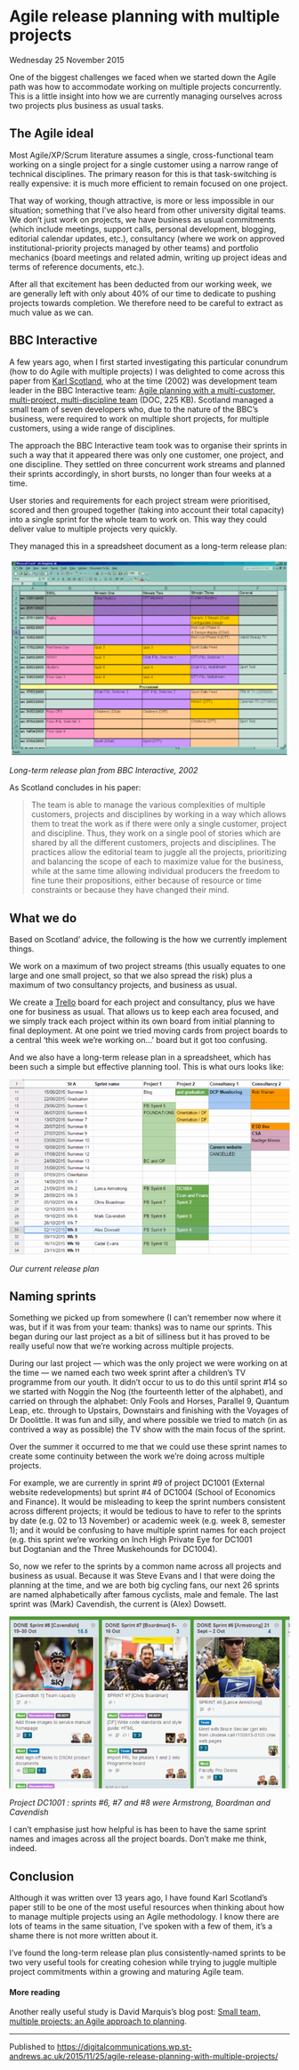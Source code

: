 # Agile release planning with multiple projects

Wednesday 25 November 2015

One of the biggest challenges we faced when we started down the Agile path was how to accommodate working on multiple projects concurrently. This is a little insight into how we are currently managing ourselves across two projects plus business as usual tasks.

## The Agile ideal

Most Agile/XP/Scrum literature assumes a single, cross-functional team working on a single project for a single customer using a narrow range of technical disciplines. The primary reason for this is that task-switching is really expensive: it is much more efficient to remain focused on one project.

That way of working, though attractive, is more or less impossible in our situation; something that I’ve also heard from other university digital teams. We don’t just work on projects, we have business as usual commitments (which include meetings, support calls, personal development, blogging, editorial calendar updates, etc.), consultancy (where we work on approved institutional-priority projects managed by other teams) and portfolio mechanics (board meetings and related admin, writing up project ideas and terms of reference documents, etc.).

After all that excitement has been deducted from our working week, we are generally left with only about 40% of our time to dedicate to pushing projects towards completion. We therefore need to be careful to extract as much value as we can.

## BBC Interactive

A few years ago, when I first started investigating this particular conundrum (how to do Agile with multiple projects) I was delighted to come across this paper from [Karl Scotland](http://availagility.co.uk/), who at the time (2002) was development team leader in the BBC Interactive team: [Agile planning with a multi-customer, multi-project, multi-discipline team](http://availagility.files.wordpress.com/2008/04/xpu-paper-final.doc) (DOC, 225 KB). Scotland managed a small team of seven developers who, due to the nature of the BBC’s business, were required to work on multiple short projects, for multiple customers, using a wide range of disciplines.

The approach the BBC Interactive team took was to organise their sprints in such a way that it appeared there was only one customer, one project, and one discipline. They settled on three concurrent work streams and planned their sprints accordingly, in short bursts, no longer than four weeks at a time.

User stories and requirements for each project stream were prioritised, scored and then grouped together (taking into account their total capacity) into a single sprint for the whole team to work on. This way they could deliver value to multiple projects very quickly.

They managed this in a spreadsheet document as a long-term release plan:

![BBC release plan](https://github.com/garethjmsaunders/blog-posts/blob/master/dct-blog/img/2015-11-25-bbc-release-plan.gif)

_Long-term release plan from BBC Interactive, 2002_

As Scotland concludes in his paper:

> The team is able to manage the various complexities of multiple customers, projects and disciplines by working in a way which allows them to treat the work as if there were only a single customer, project and discipline. Thus, they work on a single pool of stories which are shared by all the different customers, projects and disciplines. The practices allow the editorial team to juggle all the projects, prioritizing and balancing the scope of each to maximize value for the business, while at the same time allowing individual producers the freedom to fine tune their propositions, either because of resource or time constraints or because they have changed their mind.

## What we do

Based on Scotland’ advice, the following is the how we currently implement things.

We work on a maximum of two project streams (this usually equates to one large and one small project, so that we also spread the risk) plus a maximum of two consultancy projects, and business as usual.

We create a [Trello](http://trello.com/) board for each project and consultancy, plus we have one for business as usual. That allows us to keep each area focused, and we simply track each project within its own board from initial planning to final deployment. At one point we tried moving cards from project boards to a central ‘this week we’re working on…’ board but it got too confusing.

And we also have a long-term release plan in a spreadsheet, which has been such a simple but effective planning tool. This is what ours looks like:

![Release plan spreadsheet](https://github.com/garethjmsaunders/blog-posts/blob/master/dct-blog/img/2015-11-25-dct-release-plan-updated.gif)

_Our current release plan_

## Naming sprints

Something we picked up from somewhere (I can’t remember now where it was, but if it was from your team: thanks) was to name our sprints. This began during our last project as a bit of silliness but it has proved to be really useful now that we’re working across multiple projects.

During our last project — which was the only project we were working on at the time — we named each two week sprint after a children’s TV programme from our youth. It didn’t occur to us to do this until sprint #14 so we started with Noggin the Nog (the fourteenth letter of the alphabet), and carried on through the alphabet: Only Fools and Horses, Parallel 9, Quantum Leap, etc. through to Upstairs, Downstairs and finishing with the Voyages of Dr Doolittle. It was fun and silly, and where possible we tried to match (in as contrived a way as possible) the TV show with the main focus of the sprint.

Over the summer it occurred to me that we could use these sprint names to create some continuity between the work we’re doing across multiple projects.

For example, we are currently in sprint #9 of project DC1001 (External website redevelopments) but sprint #4 of DC1004 (School of Economics and Finance). It would be misleading to keep the sprint numbers consistent across different projects; it would be tedious to have to refer to the sprints by date (e.g. 02 to 13 November) or academic week (e.g. week 8, semester 1); and it would be confusing to have multiple sprint names for each project (e.g. this sprint we’re working on Inch High Private Eye for DC1001 but Dogtanian and the Three Muskehounds for DC1004).

So, now we refer to the sprints by a common name across all projects and business as usual. Because it was Steve Evans and I that were doing the planning at the time, and we are both big cycling fans, our next 26 sprints are named alphabetically after famous cyclists, male and female. The last sprint was (Mark) Cavendish, the current is (Alex) Dowsett.

![Trello board showing sprint names](https://github.com/garethjmsaunders/blog-posts/blob/master/dct-blog/img/2015-11-25-trello-sprint-names.gif)

_Project DC1001 : sprints #6, #7 and #8 were Armstrong, Boardman and Cavendish_

I can’t emphasise just how helpful is has been to have the same sprint names and images across all the project boards. Don’t make me think, indeed.

## Conclusion

Although it was written over 13 years ago, I have found Karl Scotland’s paper still to be one of the most useful resources when thinking about how to manage multiple projects using an Agile methodology. I know there are lots of teams in the same situation, I’ve spoken with a few of them, it’s a shame there is not more written about it.

I’ve found the long-term release plan plus consistently-named sprints to be two very useful tools for creating cohesion while trying to juggle multiple project commitments within a growing and maturing Agile team.

#### More reading

Another really useful study is David Marquis’s blog post: [Small team, multiple projects: an Agile approach to planning](http://davidmarquis.wordpress.com/2011/12/03/small-team-multiple-projects-agile-planning/).

---

Published to https://digitalcommunications.wp.st-andrews.ac.uk/2015/11/25/agile-release-planning-with-multiple-projects/